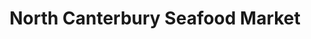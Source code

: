 ---
title: "North Canterbury Seafood Market"
url: /rangiora/north-canterbury-seafood-market/
shop: Fisch
---